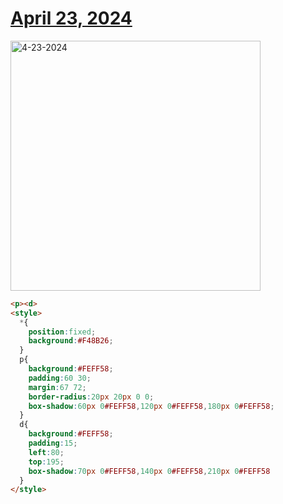 # [April 23, 2024](https://cssbattle.dev/play/sugeAoI6O6Hia5VsefsF)

<img src="https://firebasestorage.googleapis.com/v0/b/cssbattleapp.appspot.com/o/user%2Fummd3POvEDfFyeFvVdOMG3OOrwE2%2Ftargets%2Ftarget_rk2RPXZ@2x.png?alt=media" width="400" alt="4-23-2024" />

```html
<p><d>
<style>
  *{
    position:fixed;
    background:#F48B26;
  }
  p{
    background:#FEFF58;
    padding:60 30;
    margin:67 72;
    border-radius:20px 20px 0 0;
    box-shadow:60px 0#FEFF58,120px 0#FEFF58,180px 0#FEFF58;
  }
  d{
    background:#FEFF58;
    padding:15;
    left:80;
    top:195;
    box-shadow:70px 0#FEFF58,140px 0#FEFF58,210px 0#FEFF58
  }
</style>
```
